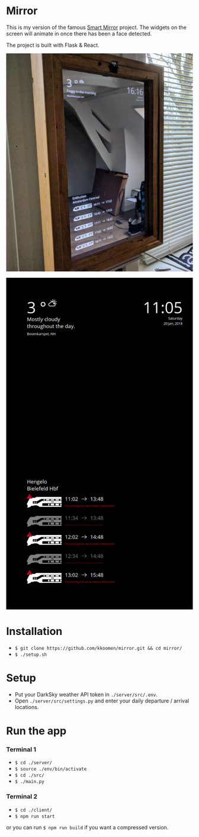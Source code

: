 # Mirror

This is my version of the famous
[Smart Mirror](https://github.com/HackerHouseYT/Smart-Mirror/) project. The
widgets on the screen will animate in once there has been a face detected.

The project is built with Flask & React.

![photo of the mirror](screenshot2.jpg)

![appliation screenshot](screenshot.png)


# Installation

- `$ git clone https://github.com/kkoomen/mirror.git && cd mirror/`
- `$ ./setup.sh`

# Setup

- Put your DarkSky weather API token in `./server/src/.env`.
- Open `./server/src/settings.py` and enter your daily departure / arrival
  locations.

# Run the app

### Terminal 1

- `$ cd ./server/`
- `$ source ./env/bin/activate`
- `$ cd ./src/`
- `$ ./main.py`

### Terminal 2

- `$ cd ./client/`
- `$ npm run start`

or you can run `$ npm run build` if you want a compressed version.
